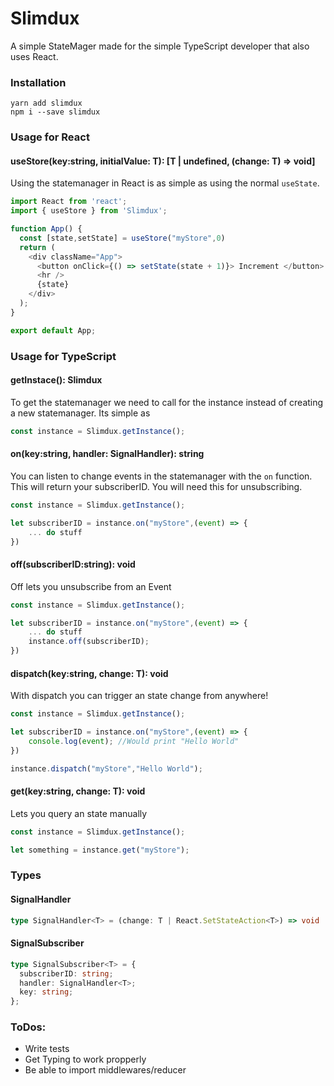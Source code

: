 # Slimdux
A simple StateMager made for the simple TypeScript developer that also uses React.
### Installation
```
yarn add slimdux 
npm i --save slimdux
```
### Usage for React
#### useStore(key:string, initialValue: T): [T | undefined, (change: T) => void]
Using the statemanager in React is as simple as using the normal `useState`. 
```TypeScript
import React from 'react';
import { useStore } from 'Slimdux';

function App() {
  const [state,setState] = useStore("myStore",0)
  return (
    <div className="App">
      <button onClick={() => setState(state + 1)}> Increment </button>
      <hr />
      {state}
    </div>
  );
}

export default App;
```
### Usage for TypeScript
#### getInstace(): Slimdux
To get the statemanager we need to call for the instance instead of creating a new statemanager. Its simple as
```TypeScript
const instance = Slimdux.getInstance();
```
#### on(key:string, handler: SignalHandler): string
You can listen to change events in the statemanager with the `on` function. This will return your subscriberID. You will need this for unsubscribing.
```TypeScript
const instance = Slimdux.getInstance();

let subscriberID = instance.on("myStore",(event) => {
    ... do stuff
})
```
#### off(subscriberID:string): void
Off lets you unsubscribe from an Event
```TypeScript
const instance = Slimdux.getInstance();

let subscriberID = instance.on("myStore",(event) => {
    ... do stuff
    instance.off(subscriberID);
})
```
#### dispatch(key:string, change: T): void
With dispatch you can trigger an state change from anywhere!
```TypeScript
const instance = Slimdux.getInstance();

let subscriberID = instance.on("myStore",(event) => {
    console.log(event); //Would print "Hello World"
})

instance.dispatch("myStore","Hello World");
```
#### get(key:string, change: T): void
Lets you query an state manually
```TypeScript
const instance = Slimdux.getInstance();

let something = instance.get("myStore");
```

### Types
#### SignalHandler
```TypeScript
type SignalHandler<T> = (change: T | React.SetStateAction<T>) => void | Promise<void>;
```
#### SignalSubscriber
```TypeScript
type SignalSubscriber<T> = {
  subscriberID: string;
  handler: SignalHandler<T>;
  key: string;
};
```

### ToDos:
- Write tests
- Get Typing to work propperly
- Be able to import middlewares/reducer
